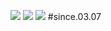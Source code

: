 <a href= "mailto:lolalex566@gmail.com"><img src="https://img.shields.io/badge/Gmail-EA4335?style=flat-square&logo=Gmail&logoColor=white"/></a>
<img src="https://img.shields.io/github/languages/count/JJun2319/micexc?style=for-the-badge">
<a href="링크"><img src="https://img.shields.io/badge/Google%20Chrome-4285F4?style=for-the-badge&logo=Google%20Chrome&logoColor=white"/></a>
#since.03.07
